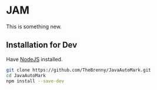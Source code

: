 # JAM

This is something new.

## Installation for Dev

Have [NodeJS](https://nodejs.dev) installed.

```bash
git clone https://github.com/TheBrenny/JavaAutoMark.git
cd JavaAutoMark
npm install --save-dev
```
